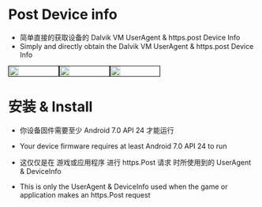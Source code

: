 # Post Device info

- 简单直接的获取设备的 Dalvik VM UserAgent & https.post Device Info
- Simply and directly obtain the Dalvik VM UserAgent & https.post Device Info

<div style="display: flex;">
    <img style="width: 20%; border: 1px solid black;" src="https://i.imgur.com/MB2noun.png">
    <img style="width: 20%; border: 1px solid black;" src="https://i.imgur.com/gHnCl1s.png">
    <img style="width: 20%; border: 1px solid black;" src="https://i.imgur.com/JXHQcBd.png">
</div>

# 安装 & Install

- 你设备固件需要至少 Android 7.0 API 24 才能运行
- Your device firmware requires at least Android 7.0 API 24 to run


- 这仅仅是在 游戏或应用程序 进行 https.Post 请求 时所使用到的 UserAgent & DeviceInfo
- This is only the UserAgent & DeviceInfo used when the game or application makes an https.Post request

